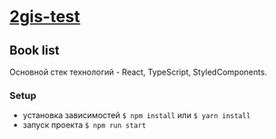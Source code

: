 # [2gis-test](https://insidious-plant.surge.sh) 


## Book list 

Основной стек технологий - React, TypeScript, StyledComponents.

### Setup

  * установка зависимостей `$ npm install` или `$ yarn install`
  * запуск проекта `$ npm run start`